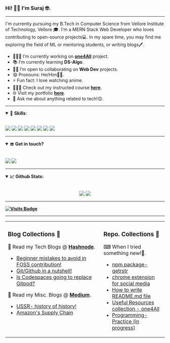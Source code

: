 ### Hi! 👋🏽 I'm Suraj 🤓.

------------------------------

I'm currently pursuing my B.Tech in Computer Science from Vellore Institute of Technology, Vellore 🎓. I'm a MERN Stack Web Developer who loves contributing to open-source projects💻. In my spare time, you may find me exploring the field of ML or mentoring students, or writing blogs🖊.   

- 👨🏽‍💻 I’m currently working on **[one4All](https://github.com/Surajv311/one4All)** project.
- 📚 I’m currently learning **DS-Algo**.
- 🤝🏽 I’m open to collaborating on **Web Dev** projects.
- 😄 Pronouns: He/Him👨🏽.
- ⚡ Fun fact: I love watching anime. 
- 👨🏾‍🏫 Check out my instructed course [**here**](https://www.udemy.com/course/numpyfords).
- 🌐 Visit my portfolio [**here**](https://surajverma.netlify.app/).
- 💬 Ask me about anything related to tech!😊.
<!--
- 📫 Email me -> [**here**](mailto:mail@mail.com).
-->

------------------------------

<details open>
<summary>🚀 <b>Skills</b>:</summary>

 <br>

<p align="left">
  <img src="https://img.shields.io/badge/python%20-%2314354C.svg?&style=for-the-badge&logo=python&logoColor=white"/>
  <img src="https://img.shields.io/badge/c++-%23F05033.svg?&style=for-the-badge&logo=c++&logoColor=white"/>
  <img src="https://img.shields.io/badge/javascript-%23F7DF1E.svg?&style=for-the-badge&logo=javascript&logoColor=white"/>
    <img src="https://img.shields.io/badge/mongodb-%2361DAFB.svg?&style=for-the-badge&logo=mongodb&logoColor=white"/>
    <img src="https://img.shields.io/badge/expressjs-%23007ACC.svg?&style=for-the-badge&logo=expressjs&logoColor=white"/>
    <img src="https://img.shields.io/badge/reactjs-%23E34F26.svg?&style=for-the-badge&logo=react&logoColor=white"/>
  <img src="https://img.shields.io/badge/nodejs-%23007ACC.svg?&style=for-the-badge&logo=nodejs&logoColor=white"/>
  <img src="https://img.shields.io/badge/sql-%23339933.svg?&style=for-the-badge&logo=sql&logoColor=white"/>
<!--   <img src="https://img.shields.io/badge/git-%23F05033.svg?&style=for-the-badge&logo=git&logoColor=white"/> -->

</p>
</details>

------------------------

<details open>
<summary>☎️ <b>Get in touch?<b></summary>
<br>
<p align = "center">
  
[<img src="https://img.shields.io/badge/linkedin-%230077B5.svg?&style=for-the-badge&logo=linkedin&logoColor=white" />](https://www.linkedin.com/in/surajverma-sv)
[<img src="https://img.shields.io/badge/twitter-%231DA1F2.svg?&style=for-the-badge&logo=twitter&logoColor=white" />](https://twitter.com/imsurajv) 
<!--
[<img src="https://img.shields.io/badge/gmail-red.svg?&style=for-the-badge&logo=gmail&logoColor=white" />](mailto:) 
-->
</p>
</details>

----------------------

<details open>
  <summary>📈 <b>Github Stats</b>:</summary>
  
  <br>
  
  <p align="center">
  <img src="https://github-readme-stats.vercel.app/api?username=Surajv311&show_icons=true&count_private=true&theme=tokyonight&hide=&line_height=27">
  <img src = "https://github-readme-stats.vercel.app/api/top-langs/?username=Surajv311&theme=tokyonight&hide=css,html,ejs,java,Dockerfile&layout=">
  </p>

</details>

----------------------------

<table><tr><td valign="top" width="60%">

### Blog Collections 🛒

📜 Read my Tech Blogs @ [**Hashnode**](https://surajv.hashnode.dev/).
- [Beginner mistakes to avoid in FOSS contribution!](https://surajv.hashnode.dev/5-mistakes-that-can-be-avoided-as-a-beginner-in-foss-contribution-ckf7q8b2800wm6ds1gpje76du)
- [Git/Github in a nutshell!](https://surajv.hashnode.dev/gitgithub-in-a-nutshell-ckdlszxej04wszzs1cztj5ut1)
- [Is Codespaces going to replace Gitpod?](https://surajv.hashnode.dev/is-codespaces-going-to-replace-gitpod-ckeqxhuta00xq01s11a0a1nya)

📜 Read my Misc. Blogs @ [**Medium**](https://surajsv.medium.com/).
- [USSR- history of history!](https://surajsv.medium.com/ussr-history-of-history-39f9a84d71d2)
- [Amazon's Supply Chain](https://surajsv.medium.com/how-amazon-is-incorporating-technology-in-the-management-of-its-supply-chain-4f2f713f4c5d)
</td>
<td valign="top" width="40%">

### Repo. Collections 🛒
⌨ When I tried something new!😬.
- [npm package-getrstr](https://github.com/Surajv311/npm_package-getrstr)
- [chrome extension for social media](https://github.com/Surajv311/my_chrome_extension)
- [How to write README.md file](https://github.com/Surajv311/How-to-write-a-readme-file)
- [Useful Resources collection - one4All](https://github.com/Surajv311/one4All)
- [Programming-Practice (in progress)](https://github.com/Surajv311/myProgramming)

</td>

[![Visits Badge](https://badges.pufler.dev/visits/Surajv311/Surajv311?style=for-the-badge&color=orange)](https://github.com/Surajv311/Surajv311)

----------------------------

<!--
**Surajv311/Surajv311** is a ✨ _special_ ✨ repository because its `README.md` (this file) appears on your GitHub profile.

Here are some ideas to get you started:

- 🔭 I’m currently working on ...
- 🌱 I’m currently learning ...
- 👯 I’m looking to collaborate on ...
- 🤔 I’m looking for help with ...
- 💬 Ask me about ...
- 📫 How to reach me: ...
- 😄 Pronouns: ...
- ⚡ Fun fact: ...
-->
